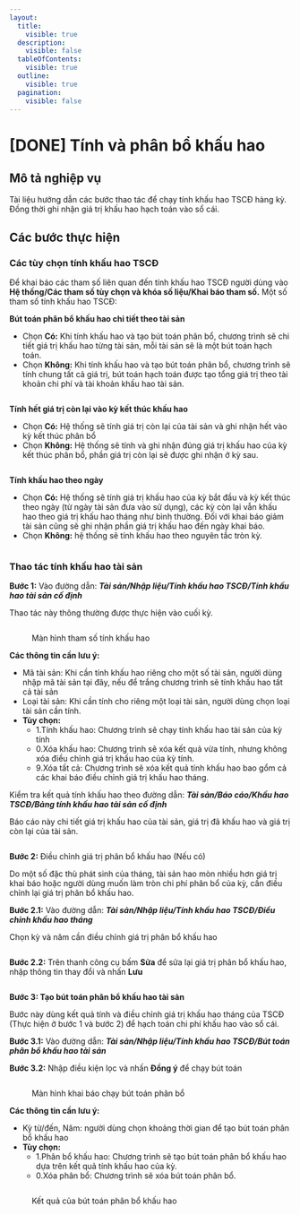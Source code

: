 ```yaml
---
layout:
  title:
    visible: true
  description:
    visible: false
  tableOfContents:
    visible: true
  outline:
    visible: true
  pagination:
    visible: false
---
```


# \[DONE] Tính và phân bổ khấu hao

## Mô tả nghiệp vụ

Tài liệu hướng dẫn các bước thao tác để chạy tính khấu hao TSCĐ hàng kỳ. Đồng thời ghi nhận giá trị khấu hao hạch toán vào sổ cái.

## Các bước thực hiện

### Các tùy chọn tính khấu hao TSCĐ

Để khai báo các tham số liên quan đến tính khấu hao TSCĐ người dùng vào **Hệ thống/Các tham số tùy chọn và khóa số liệu/Khai báo tham số.** Một số tham số tính khấu hao TSCĐ:

**Bút toán phân bổ khấu hao chi tiết theo tài sản**

* Chọn **Có:** Khi tính khấu hao và tạo bút toán phân bổ, chương trình sẽ chi tiết giá trị khấu hao từng tài sản, mỗi tài sản sẽ là một bút toán hạch toán.
* Chọn **Không:** Khi tính khấu hao và tạo bút toán phân bổ, chương trình sẽ tính chung tất cả giá trị, bút toán hạch toán được tạo tổng giá trị theo tài khoản chi phí và tài khoản khấu hao tài sản.

<figure><img src="../../.gitbook/assets/tính khấu hao tscđ kb.png" alt=""><figcaption></figcaption></figure>

**Tính hết giá trị còn lại vào kỳ kết thúc khấu hao**

* Chọn **Có:** Hệ thống sẽ tính giá trị còn lại của tài sản và ghi nhận hết vào kỳ kết thúc phân bổ
* Chọn **Không:** Hệ thống sẽ tính và ghi nhận đúng giá trị khấu hao của kỳ kết thúc phân bổ, phần giá trị còn lại sẽ được ghi nhận ở kỳ sau.

<figure><img src="../../.gitbook/assets/tính khấu hao tscđ kb 2.png" alt=""><figcaption></figcaption></figure>

**Tính khấu hao theo ngày**

* Chọn **Có:** Hệ thống sẽ tính giá trị khấu hao của kỳ bắt đầu và kỳ kết thúc theo ngày (từ ngày tài sản đưa vào sử dụng), các kỳ còn lại vẫn khấu hao theo giá trị khấu hao tháng như bình thường. Đối với khai báo giảm tài sản cũng sẽ ghi nhận phần giá trị khấu hao đến ngày khai báo.
* Chọn **Không:** hệ thống sẽ tính khấu hao theo nguyên tắc tròn kỳ.

<figure><img src="../../.gitbook/assets/tính khấu hao tscđ kb 3.png" alt=""><figcaption></figcaption></figure>

### Thao tác tính khấu hao tài sản

**Bước 1:** Vào đường dẫn: _**Tài sản/Nhập liệu/Tính khấu hao TSCĐ/Tính khấu hao tài sản cố định**_

Thao tác này thông thường được thực hiện vào cuối kỳ.&#x20;

<figure><img src="../../.gitbook/assets/tính khấu hao tscđ kb 4.png" alt=""><figcaption><p>Màn hình tham số tính khấu hao</p></figcaption></figure>

**Các thông tin cần lưu ý:**

* Mã tài sản: Khi cần tính khấu hao riêng cho một số tài sản, người dùng nhập mã tài sản tại đây, nếu để trắng chương trình sẽ tính khấu hao tất cả tài sản
* Loại tài sản: Khi cần tính cho riêng một loại tài sản, người dùng chọn loại tài sản cần tính.
* **Tùy chọn:**
  * 1.Tính khấu hao: Chương trình sẽ chạy tính khấu hao tài sản của kỳ tính
  * 0.Xóa khấu hao: Chương trình sẽ xóa kết quả vừa tính, nhưng không xóa điều chỉnh giá trị khấu hao của kỳ tính.
  * 9.Xóa tất cả: Chương trình sẽ xóa kết quả tính khấu hao bao gổm cả các khai báo điều chỉnh giá trị khấu hao tháng.

Kiểm tra kết quả tính khấu hao theo đường dẫn: _**Tài sản/Báo cáo/Khấu hao TSCĐ/Bảng tính khấu hao tài sản cố định**_

Báo cáo này chi tiết giá trị khấu hao của tài sản, giá trị đã khấu hao và giá trị còn lại của tài sản.

<figure><img src="../../.gitbook/assets/tính khấu hao tscđ kb 5.png" alt=""><figcaption></figcaption></figure>

**Bước 2:** Điều chỉnh giá trị phân bổ khấu hao (Nếu có)

Do một số đặc thù phát sinh của tháng, tài sản hao mòn nhiều hơn giá trị khai báo hoặc người dùng muốn làm tròn chi phí phân bổ của kỳ, cần điều chỉnh lại giá trị phân bổ khấu hao.

**Bước 2.1:** Vào đường dẫn: _**Tài sản/Nhập liệu/Tính khấu hao TSCĐ/Điều chỉnh khấu hao tháng**_

Chọn kỳ và năm cần điều chỉnh giá trị phân bổ khấu hao

<figure><img src="../../.gitbook/assets/tính khấu hao tscđ kb 8.png" alt=""><figcaption></figcaption></figure>

**Bước 2.2:** Trên thanh công cụ bấm **Sửa** để sửa lại giá trị phân bổ khấu hao, nhập thông tin thay đổi và nhấn **Lưu**

<figure><img src="../../.gitbook/assets/tính khấu hao tscđ kb 9.png" alt=""><figcaption></figcaption></figure>

**Bước 3: Tạo bút toán phân bổ khấu hao tài sản**

Bước này dùng kết quả tính và điều chỉnh giá trị khấu hao tháng của TSCĐ (Thực hiện ở bước 1 và bước 2) để hạch toán chi phí khấu hao vào sổ cái.

**Bước 3.1:** Vào đường dẫn: _**Tài sản/Nhập liệu/Tính khấu hao TSCĐ/Bút toán phân bổ khấu hao tài sản**_

**Bước 3.2:** Nhập điều kiện lọc và nhấn **Đồng ý** để chạy bút toán

<figure><img src="../../.gitbook/assets/tính khấu hao tscđ kb 6.png" alt=""><figcaption><p>Màn hình khai báo chạy bút toán phân bổ</p></figcaption></figure>

**Các thông tin cần lưu ý:**

* Kỳ từ/đến, Năm: người dùng chọn khoảng thời gian để tạo bút toán phân bổ khấu hao
* **Tùy chọn:**
  * 1.Phân bổ khấu hao: Chương trình sẽ tạo bút toán phân bổ khấu hao dựa trên kết quả tính khấu hao của kỳ.
  * 0.Xóa phân bổ: Chương trình sẽ xóa bút toán phân bổ.

<figure><img src="../../.gitbook/assets/tính khấu hao tscđ kb 7.png" alt=""><figcaption><p>Kết quả của bút toán phân bổ khấu hao</p></figcaption></figure>

